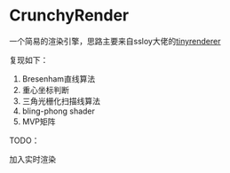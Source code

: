 # CrunchyRender
一个简易的渲染引擎，思路主要来自ssloy大佬的[tinyrenderer](https://github.com/ssloy/tinyrenderer)

复现如下：

1. Bresenham直线算法
2. 重心坐标判断
3. 三角光栅化扫描线算法
4. bling-phong shader
5. MVP矩阵



TODO：

加入实时渲染